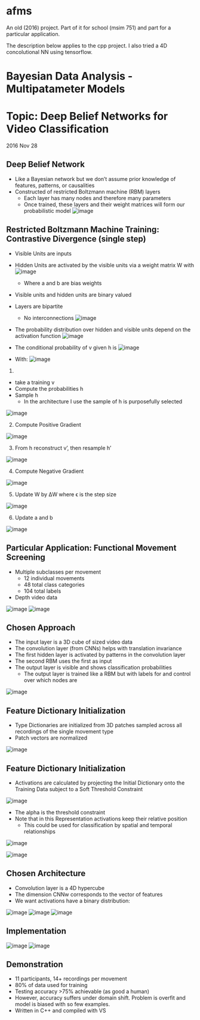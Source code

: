 # afms
An old (2016) project.  Part of it for school (msim 751) and part for a particular application.

The description below applies to the cpp project.  I also tried a 4D concolutional NN using tensorflow.

# Bayesian Data Analysis - Multipatameter Models
# Topic: Deep Belief Networks for Video Classification
2016 Nov 28
## Deep Belief Network
- Like a Bayesian network but we don’t assume prior knowledge of features, patterns, or causalities
- Constructed of restricted Boltzmann machine (RBM) layers
  - Each layer has many nodes and therefore many parameters
  - Once trained, these layers and their weight matrices will form our probabilistic model
![image](https://user-images.githubusercontent.com/56926839/162315889-33237a0b-1346-4002-80cb-f209a866ced4.png)

## Restricted Boltzmann Machine Training: Contrastive Divergence (single step)
- Visible Units are inputs
- Hidden Units are activated by the visible units via a weight matrix W with
![image](https://user-images.githubusercontent.com/56926839/162316330-224db8f8-418f-478a-a035-8c6a8ec7de30.png)
  - Where a and b are bias weights
- Visible units and hidden units are binary valued
- Layers are bipartite
  - No interconnections
![image](https://user-images.githubusercontent.com/56926839/162316694-e37b83dc-6481-4f3d-91b1-0e2b4414bbe8.png)

- The probability distribution over hidden and visible units depend on the activation function
![image](https://user-images.githubusercontent.com/56926839/162316988-d1d78ffd-44f8-4aa1-8018-5ad132070947.png)

- The conditional probability of v given h is
![image](https://user-images.githubusercontent.com/56926839/162317051-46688d8e-5982-4564-b8e1-4dbb8fb2ac79.png)

- With:
![image](https://user-images.githubusercontent.com/56926839/162317133-2d53cf0f-f419-420e-9989-a2b0b3c6a64d.png)

1) 
  - take a training v
  - Compute the probabilities h
  - Sample h
    - In the architecture I use the sample of h is purposefully selected
   
![image](https://user-images.githubusercontent.com/56926839/162317754-4989fad0-2d62-4c9c-a243-0a9b8512836a.png)

2) Compute Positive Gradient

![image](https://user-images.githubusercontent.com/56926839/162317890-f9a054f8-f221-48e8-b432-e3fd29c243d5.png)

3) From h reconstruct v’, then resample h’

![image](https://user-images.githubusercontent.com/56926839/162317989-ad62738f-8d54-4437-96af-54439a409bfa.png)

4) Compute Negative Gradient

![image](https://user-images.githubusercontent.com/56926839/162318102-487852e0-8b50-4e3e-9313-6ed51e31ac8f.png)

5) Update W by ΔW where ϵ is the step size

![image](https://user-images.githubusercontent.com/56926839/162318159-f0b6207c-463f-43aa-a02a-0dc3211f9a4c.png)

6) Update a and b

![image](https://user-images.githubusercontent.com/56926839/162318529-8664f53b-3daa-4b64-9f4b-fe108180252f.png)

## Particular Application: Functional Movement Screening
- Multiple subclasses per movement
  - 12 individual movements
  - 48 total class categories
  - 104 total labels
- Depth video data

![image](https://user-images.githubusercontent.com/56926839/162320719-73dcd101-1500-4d8b-8f9f-665e7165bdb8.png)
![image](https://user-images.githubusercontent.com/56926839/162320771-5e815c33-541d-44b6-bb56-70c8a4ab5fa3.png)

## Chosen Approach
- The input layer is a 3D cube of sized video data
- The convolution layer (from CNNs) helps with translation invariance 
- The first hidden layer is activated by patterns in the convolution layer
- The second RBM uses the first as input
- The output layer is visible and shows classification probabilities
  - The output layer is trained like a RBM but with labels for and control over which nodes are 
  
![image](https://user-images.githubusercontent.com/56926839/162323684-fb5d5291-dbfb-428c-b09a-5c0e3e504628.png)

## Feature Dictionary Initialization
- Type Dictionaries are initialized from 3D patches sampled across all recordings of the single movement type
- Patch vectors are normalized

![image](https://user-images.githubusercontent.com/56926839/162323771-5c889fd8-cd9c-435d-928e-adca5bf91c73.png)

## Feature Dictionary Initialization
- Activations are calculated by projecting the Initial Dictionary onto the Training Data subject to a Soft Threshold Constraint

![image](https://user-images.githubusercontent.com/56926839/162323913-7f23ac9a-4f56-4ed0-b5de-1732133e2aeb.png)

- The alpha is the threshold constraint
- Note that in this Representation activations keep their relative position
  - This could be used for classification by spatial and temporal relationships

![image](https://user-images.githubusercontent.com/56926839/162323947-393f2219-a6ab-4435-8abf-b03d621f35da.png)

![image](https://user-images.githubusercontent.com/56926839/162323991-2eff75c5-9d12-4137-a0ba-08db3718e633.png)


## Chosen Architecture
- Convolution layer is a 4D hypercube
- The dimension CNNw corresponds to the vector of features
- We want activations have a binary distribution:

![image](https://user-images.githubusercontent.com/56926839/162321215-79d64502-5ecc-4dc7-9460-06a8dddeaf87.png)
![image](https://user-images.githubusercontent.com/56926839/162321304-ce46f053-278d-4833-ae4a-41c811bf5e0b.png)
![image](https://user-images.githubusercontent.com/56926839/162321388-4f4e6a7d-dc32-4e7a-82f6-29c27949c49e.png)

## Implementation

![image](https://user-images.githubusercontent.com/56926839/162324187-4cb14f12-a85c-43da-a00d-b1c150a2f202.png)
![image](https://user-images.githubusercontent.com/56926839/162324255-634dd4dd-f711-4af8-9aca-9e5e97476439.png)

## Demonstration
- 11 participants, 14+ recordings per movement
- 80% of data used for training
- Testing accuracy >75% achievable (as good a human)
- However, accuracy suffers under domain shift.  Problem is overfit and model is biased with so few examples.
- Written in C++ and compiled with VS









